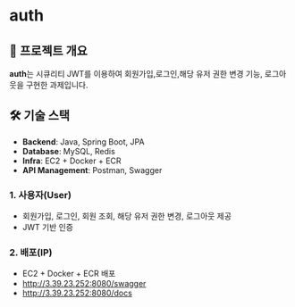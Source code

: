 # auth

## 📌 프로젝트 개요

**auth**는 시큐리티 JWT를 이용하여 회원가입,로그인,해당 유저 권한 변경 기능, 로그아웃을 구현한 과제입니다.

## 🛠️ 기술 스택

- **Backend**: Java, Spring Boot, JPA
- **Database**: MySQL, Redis
- **Infra**: EC2 + Docker + ECR
- **API Management**: Postman, Swagger

### 1. 사용자(User)

- 회원가입, 로그인, 회원 조회, 해당 유저 권한 변경, 로그아웃 제공
- JWT 기반 인증 

### 2. 배포(IP)
- EC2 + Docker + ECR 배포
- http://3.39.23.252:8080/swagger
- http://3.39.23.252:8080/docs
